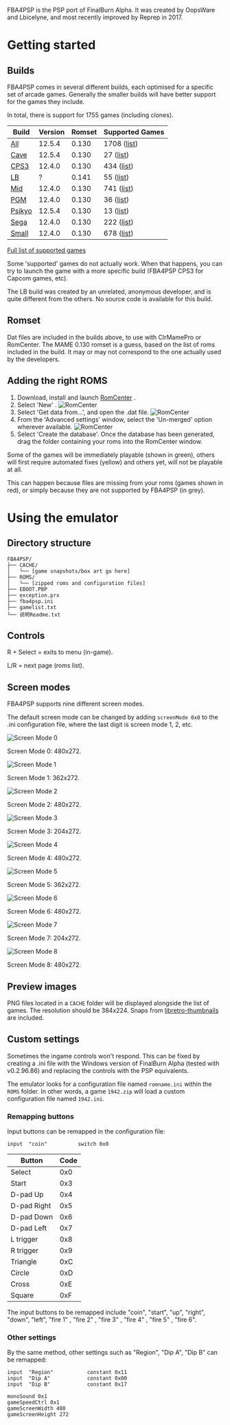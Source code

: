 FBA4PSP is the PSP port of FinalBurn Alpha. It was created by OopsWare and Lbicelyne, and most recently improved by Reprep in 2017.

# Getting started

## Builds

FBA4PSP comes in several different builds, each optimised for a specific set of arcade games. Generally the smaller builds will have better support for the games they include.

In total, there is support for 1755 games (including clones).

| Build                                                                 | Version | Romset | Supported Games                        |
|-----------------------------------------------------------------------|---------|--------|----------------------------------------|
| [All](https://archive.org/details/fba-4-psp.-7z)                      | 12.5.4  | 0.130  | 1708 ([list](docs/gamelists/All.txt))  |
| [Cave](https://archive.org/details/cave.7z)                           | 12.5.4  | 0.130  | 27 ([list](docs/gamelists/Cave.txt))   |
| [CPS3](https://archive.org/details/cps3.7z)                           | 12.4.0  | 0.130  | 434 ([list](docs/gamelists/CPS3.txt))  |
| [LB](https://archive.org/details/fba.-7z)                             | ?       | 0.141  | 55 ([list](docs/gamelists/LB.txt))     |
| [Mid](https://archive.org/details/mid.7z)                             | 12.4.0  | 0.130  | 741 ([list](docs/gamelists/Mid.txt))   |
| [PGM](https://archive.org/details/pgm.7z)                             | 12.4.0  | 0.130  | 36 ([list](docs/gamelists/PGM.txt))    |
| [Psikyo](https://archive.org/details/fba-4-psp-psikyocorenocache.-7z) | 12.5.4  | 0.130  | 13 ([list](docs/gamelists/Psikyo.txt)) |
| [Sega](https://archive.org/details/sega.7z)                           | 12.4.0  | 0.130  | 222 ([list](docs/gamelists/Sega.txt))  |
| [Small](https://archive.org/details/small.7z)                         | 12.4.0  | 0.130  | 678 ([list](docs/gamelists/Small.txt)) |

[Full list of supported games](docs/gamelists/full-gamelist.md)

Some 'supported' games do not actually work. When that happens, you can try to launch the game with a more specific build (FBA4PSP CPS3 for Capcom games, etc).

The LB build was created by an unrelated, anonymous developer, and is quite different from the others. No source code is available for this build.

## Romset

Dat files are included in the builds above, to use with ClrMamePro or RomCenter. The MAME 0.130 romset is a guess, based on the list of roms included in the build. It may or may not correspond to the one actually used by the developers.

## Adding the right ROMS

1. Download, install and launch [RomCenter](https://www.romcenter.com/) .
1. Select 'New' .
![RomCenter](docs/romcenter/romcenter01.PNG)
1. Select 'Get data from...', and open the .dat file.
![RomCenter](docs/romcenter/romcenter02.PNG)
1. From the 'Advanced settings' window, select the 'Un-merged' option wherever available.
![RomCenter](docs/romcenter/romcenter03.PNG)
1. Select 'Create the database'. Once the database has been generated, drag the folder containing your roms into the RomCenter window.

Some of the games will be immediately playable (shown in green), others will first require automated fixes (yellow) and others yet, will not be playable at all. 

This can happen because files are missing from your roms (games shown in red), or simply because they are not supported by FBA4PSP (in grey).

# Using the emulator

## Directory structure

```
FBA4PSP/
├── CACHE/
│   └── [game snapshots/box art go here]
├── ROMS/
│   └── [zipped roms and configuration files]
├── EBOOT.PBP
├── exception.prx
├── fba4psp.ini
├── gamelist.txt
└── 说明Readme.txt
```

## Controls

R + Select = exits to menu (in-game).

L/R = next page (roms list).

## Screen modes

FBA4PSP supports nine different screen modes. 

The default screen mode can be changed by adding `screenMode 0x0` to the .ini configuration file, where the last digit is screen mode 1, 2, etc.

![Screen Mode 0](docs/screen_modes/0.PNG)

Screen Mode 0: 480x272.

![Screen Mode 1](docs/screen_modes/1.PNG)

Screen Mode 1: 362x272.

![Screen Mode 2](docs/screen_modes/2.PNG)

Screen Mode 2: 480x272.

![Screen Mode 3](docs/screen_modes/3.PNG)

Screen Mode 3: 204x272.

![Screen Mode 4](docs/screen_modes/4.PNG)

Screen Mode 4: 480x272.

![Screen Mode 5](docs/screen_modes/5.PNG)

Screen Mode 5: 362x272.

![Screen Mode 6](docs/screen_modes/6.PNG)

Screen Mode 6: 480x272.

![Screen Mode 7](docs/screen_modes/7.PNG)

Screen Mode 7: 204x272.

![Screen Mode 8](docs/screen_modes/8.PNG)

Screen Mode 8: 480x272.

## Preview images

PNG files located in a `CACHE` folder will be displayed alongside the list of games. The resolution should be 384x224. Snaps from [libretro-thumbnails](https://github.com/libretro-thumbnails) are included.

## Custom settings

Sometimes the ingame controls won't respond. This can be fixed by creating a .ini file with the Windows version of FinalBurn Alpha (tested with v0.2.96.86) and replacing the controls with the PSP equivalents.

The emulator looks for a configuration file named `romname.ini` within the `ROMS` folder. In other words, a game `1942.zip` will load a custom configuration file named `1942.ini`.

### Remapping buttons

Input buttons can be remapped in the configuration file:

```
input  "coin"          switch 0x0
```

| Button      | Code |
|-------------|------|
| Select      | 0x0  |
| Start       | 0x3  |
| D-pad Up    | 0x4  |
| D-pad Right | 0x5  |
| D-pad Down  | 0x6  |
| D-pad Left  | 0x7  |
| L trigger   | 0x8  |
| R trigger   | 0x9  |
| Triangle    | 0xC  |
| Circle      | 0xD  |
| Cross       | 0xE  |
| Square      | 0xF  |

The input buttons to be remapped include "coin", "start", "up", "right", "down", "left", "fire 1" , "fire 2" , "fire 3" , "fire 4" , "fire 5" , "fire 6".

### Other settings

By the same method, other settings such as "Region", "Dip A", "Dip B" can be remapped:

```
input  "Region"           constant 0x11
input  "Dip A"            constant 0x00
input  "Dip B"            constant 0x17
```

```
monoSound 0x1
gameSpeedCtrl 0x1
gameScreenWidth 480
gameScreenHeight 272
```
